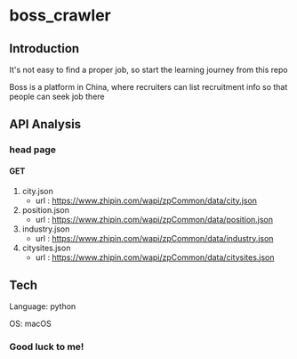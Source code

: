 # boss_crawler

## Introduction

It's not easy to find a proper job, so start the learning journey 
from this repo

Boss is a platform in China, where recruiters can list recruitment 
info so that people can seek job there


## API Analysis

### head page

#### GET
1. city.json
    - url : https://www.zhipin.com/wapi/zpCommon/data/city.json
2. position.json
    - url : https://www.zhipin.com/wapi/zpCommon/data/position.json
3. industry.json
    - url : https://www.zhipin.com/wapi/zpCommon/data/industry.json
4. citysites.json
    - url : https://www.zhipin.com/wapi/zpCommon/data/citysites.json
    
## Tech 

Language: python

OS: macOS



### Good luck to me!
 